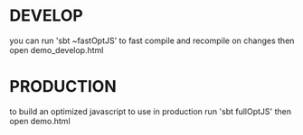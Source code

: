 DEVELOP
=======
you can run 'sbt ~fastOptJS' to fast compile and recompile on changes
then open demo_develop.html


PRODUCTION
==========
to build an optimized javascript to use in production run 'sbt fullOptJS'
then open demo.html